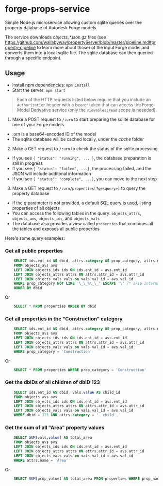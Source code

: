 # forge-props-service

Simple Node.js microservice allowing custom sqlite queries over the property database of Autodesk Forge models.

The service downloads _objects\_*.json.gz_ files (see https://github.com/wallabyway/propertyServer/blob/master/pipeline.md#property-pipeline
to learn more about those) of the input Forge model and converts them into a local sqlite file. The sqlite database can then queried
through a specific endpoint.

## Usage

- Install npm dependencies: `npm install`
- Start the server: `npm start`

> Each of the HTTP requests listed below require that you include an `Authorization` header with a bearer token
> that can access the Forge Model Derivative service (only the `viewables:read` scope is neeeded).

1. Make a POST request to `/:urn` to start preparing the sqlite database for one of your Forge models
  - _:urn_ is a base64-encoded ID of the model
  - The sqlite database will be cached locally, under the _cache_ folder
2. Make a GET request to `/:urn` to check the status of the sqlite processing
  - If you see `{ "status": "running", ... }`, the database preparation is still in progress
  - If you see `{ "status": "failed", ...}`, the processing failed, and the JSON will include additonal information
  - If you see `{ "status": "complete", ...}`, you can move to the next step
3. Make a GET request to `/:urn/properties[?q=<query>]` to query the property database
  - If the _q_ parameter is not provided, a default SQL query is used, listing properties of all objects
  - You can access the following tables in the query: `objects_attrs`, `objects_avs`, `objects_ids`, and `objects_vals`
  - The database also provides a view called `properties` that combines all the tables and exposes all public properties

Here's some query examples:

### Get all public properties

```sql
    SELECT ids.ent_id AS dbid, attrs.category AS prop_category, attrs.name AS prop_name, vals.value AS prop_value
    FROM objects_avs avs
    LEFT JOIN objects_ids ids ON ids.ent_id = avs.ent_id
    LEFT JOIN objects_attrs attrs ON attrs.attr_id = avs.attr_id
    LEFT JOIN objects_vals vals on vals.val_id = avs.val_id
    WHERE prop_category NOT LIKE '\_\_%\_\_' ESCAPE '\' /* skip internal properties */
    ORDER BY dbid
```

Or

```sql
    SELECT * FROM properties ORDER BY dbid
```

### Get all properties in the "Construction" category

```sql
    SELECT ids.ent_id AS dbid, attrs.category AS prop_category, attrs.name AS prop_name, vals.value AS prop_value
    FROM objects_avs avs
    LEFT JOIN objects_ids ids ON ids.ent_id = avs.ent_id
    LEFT JOIN objects_attrs attrs ON attrs.attr_id = avs.attr_id
    LEFT JOIN objects_vals vals on vals.val_id = avs.val_id
    WHERE prop_category = 'Construction'
```

Or

```sql
    SELECT * FROM properties WHERE prop_category = 'Construction'
```

### Get the dbIDs of all children of dbID 123

```sql
    SELECT ids.ent_id AS dbid, vals.value AS child_id
    FROM objects_avs avs
    LEFT JOIN objects_ids ids ON ids.ent_id = avs.ent_id
    LEFT JOIN objects_attrs attrs ON attrs.attr_id = avs.attr_id
    LEFT JOIN objects_vals vals on vals.val_id = avs.val_id
    WHERE dbid = 123 AND attrs.category = '__child__'
```

### Get the sum of all "Area" property values

```sql
    SELECT SUM(vals.value) AS total_area
    FROM objects_avs avs
    LEFT JOIN objects_ids ids ON ids.ent_id = avs.ent_id
    LEFT JOIN objects_attrs attrs ON attrs.attr_id = avs.attr_id
    LEFT JOIN objects_vals vals on vals.val_id = avs.val_id
    WHERE attrs.name = 'Area'
```

Or

```sql
    SELECT SUM(prop_value) AS total_area FROM properties WHERE prop_name = 'Area'
```